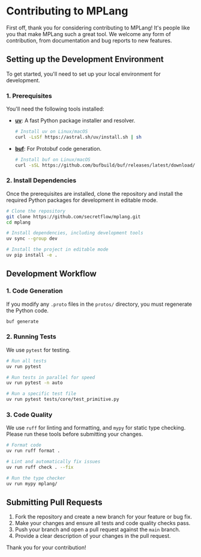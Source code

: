 # Contributing to MPLang

First off, thank you for considering contributing to MPLang! It's people like you that make MPLang such a great tool. We welcome any form of contribution, from documentation and bug reports to new features.

## Setting up the Development Environment

To get started, you'll need to set up your local environment for development.

### 1. Prerequisites

You'll need the following tools installed:

- **[uv](https://github.com/astral-sh/uv)**: A fast Python package installer and resolver.
  ```bash
  # Install uv on Linux/macOS
  curl -LsSf https://astral.sh/uv/install.sh | sh
  ```
- **[buf](https://buf.build/docs/installation)**: For Protobuf code generation.
  ```bash
  # Install buf on Linux/macOS
  curl -sSL https://github.com/bufbuild/buf/releases/latest/download/buf-Linux-x86_64 -o /usr/local/bin/buf && chmod +x /usr/local/bin/buf
  ```

### 2. Install Dependencies

Once the prerequisites are installed, clone the repository and install the required Python packages for development in editable mode.

```bash
# Clone the repository
git clone https://github.com/secretflow/mplang.git
cd mplang

# Install dependencies, including development tools
uv sync --group dev

# Install the project in editable mode
uv pip install -e .
```

## Development Workflow

### 1. Code Generation

If you modify any `.proto` files in the `protos/` directory, you must regenerate the Python code.

```bash
buf generate
```

### 2. Running Tests

We use `pytest` for testing.

```bash
# Run all tests
uv run pytest

# Run tests in parallel for speed
uv run pytest -n auto

# Run a specific test file
uv run pytest tests/core/test_primitive.py
```

### 3. Code Quality

We use `ruff` for linting and formatting, and `mypy` for static type checking. Please run these tools before submitting your changes.

```bash
# Format code
uv run ruff format .

# Lint and automatically fix issues
uv run ruff check . --fix

# Run the type checker
uv run mypy mplang/
```

## Submitting Pull Requests

1.  Fork the repository and create a new branch for your feature or bug fix.
2.  Make your changes and ensure all tests and code quality checks pass.
3.  Push your branch and open a pull request against the `main` branch.
4.  Provide a clear description of your changes in the pull request.

Thank you for your contribution!
